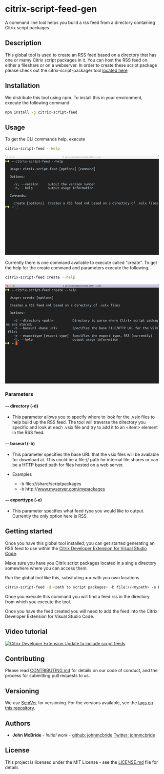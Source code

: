 # citrix-script-feed-gen

A command line tool helps you build a rss feed from a directory containing Citrix script packages

## Description

This global tool is used to create an RSS feed based on a directory that has one or mamy Citrix script packages in it. You can host the RSS feed on either a fileshare or on a webserver. In order to create these script package please check out the citrix-script-packager tool [located here](https://github.com/citrix/citrix-script-packager)

## Installation

We distribute this tool using npm. To install this in your environment, execute the following command

```sh
npm install -g citrix-script-feed
```

## Usage

To get the CLI commands help, execute

```sh
citrix-script-feed --help
```

![command help](images/csf-help-page1.png)

Currently there is one command available to execute called "create". To get the help for the create command and parameters execute the following.

```sh
citrix-script-feed create --help
```

![create command](images/csf-help-page2.png)

### Parameters

#### -- directory (-d)

* This parameter allows you to specify where to look for the .vsix files to help build up the RSS feed. The tool will traverse the directory you specific and look at each .vsix file and try to add it to an \<item> element in the RSS feed.

#### -- baseurl (-b)

* This parameter specifies the base URL that the vsix files will be available for download at. This could be a file:// path for internal file shares or can be a HTTP based path for files hosted on a web server.

* Examples

    * -b file:///share/scriptpackages
    * -b http<span></span>://www.myserver.com/mypackages

#### -- exporttype (-e)

* This parameter specifies what feed type you would like to output. Currently the only option here is RSS.

## Getting started

Once you have this global tool installed, you can get started generating an RSS feed to use within the [Citrix Developer Extension for Visual Studio Code](https://marketplace.visualstudio.com/items?itemName=CitrixDeveloper.citrixdeveloper-vscode).

Make sure you have you Citrix script packages located in a single directory somewhere where you can access them.

Run the global tool like this, subsituting **< >** with you own locations.

```sh
citrix-script-feed -d <path to script packages> -b file://<mypath> -e RSS
```

Once you execute this command you will find a feed.rss in the directory from which you execute the tool.

Once you have the feed created you will need to add the feed into the Citrix Developer Extension for Visual Studio Code.

## Video tutorial

[![Citrix Developer Extension Update to include script feeds](https://img.youtube.com/vi/DZ4CcWIyT-Y/0.jpg)](https://www.youtube.com/watch?v=DZ4CcWIyT-Y)


## Contributing

Please read [CONTRIBUTING.md](https://gist.github.com/PurpleBooth/b24679402957c63ec426) for details on our code of conduct, and the process for submitting pull requests to us.

## Versioning

We use [SemVer](http://semver.org/) for versioning. For the versions available, see the [tags on this repository](https://github.com/your/project/tags).

## Authors

* **John McBride** - *Initial work* - [github: johnmcbride](https://github.com/johnmcbride)
[Twitter: johnmcbride](http://twitter.com/johnmcbride)

## License

This project is licensed under the MIT License - see the [LICENSE.md](LICENSE.md) file for details
